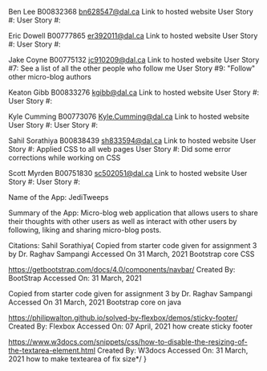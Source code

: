 Ben Lee B00832368 bn628547@dal.ca Link to hosted website
User Story #:
User Story #:


Eric Dowell B00777865 er392011@dal.ca Link to hosted website
User Story #:
User Story #:


Jake Coyne B00775132 jc910209@dal.ca Link to hosted website
User Story #7: See a list of all the other people who follow me
User Story #9: "Follow" other micro-blog authors


Keaton Gibb B00833276 kgibb@dal.ca Link to hosted website
User Story #:
User Story #:


Kyle Cumming B00773076 Kyle.Cumming@dal.ca Link to hosted website
User Story #:
User Story #:


Sahil Sorathiya B00838439 sh833594@dal.ca Link to hosted website
User Story #: Applied CSS to all web pages
User Story #: Did some error corrections while working on CSS


Scott Myrden B00751830 sc502051@dal.ca Link to hosted website
User Story #:
User Story #:


Name of the App:
JediTweeps

Summary of the App:
Micro-blog web application that allows users to share their thoughts with other users
as well as interact with other users by following, liking and sharing micro-blog posts.

Citations:
Sahil Sorathiya{
Copied from starter code given for assignment 3 by Dr. Raghav Sampangi 
Accessed On 31 March, 2021
Bootstrap core CSS

https://getbootstrap.com/docs/4.0/components/navbar/
Created By: BootStrap 
Accessed On: 31 March, 2021

Copied from starter code given for assignment 3 by Dr. Raghav Sampangi 
Accessed On 31 March, 2021
Bootstrap core on java

https://philipwalton.github.io/solved-by-flexbox/demos/sticky-footer/
Created By: Flexbox
Accessed On: 07 April, 2021
how create sticky footer

https://www.w3docs.com/snippets/css/how-to-disable-the-resizing-of-the-textarea-element.html
Created By: W3docs
Accessed On: 31 March, 2021 
how to make textearea of fix size*/
}